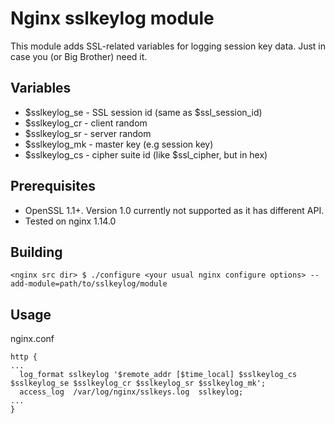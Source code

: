 # Nginx sslkeylog module

This module adds SSL-related variables for logging session key data. Just in case you (or Big Brother) need it.

## Variables

- $sslkeylog_se - SSL session id (same as $ssl_session_id)
- $sslkeylog_cr - client random
- $sslkeylog_sr - server random
- $sslkeylog_mk - master key (e.g session key)
- $sslkeylog_cs - cipher suite id (like $ssl_cipher, but in hex)

## Prerequisites
- OpenSSL 1.1+. Version 1.0 currently not supported as it has different API.
- Tested on nginx 1.14.0

## Building
`<nginx src dir> $ ./configure <your usual nginx configure options> --add-module=path/to/sslkeylog/module`

## Usage
nginx.conf
```
http {
...
  log_format sslkeylog '$remote_addr [$time_local] $sslkeylog_cs $sslkeylog_se $sslkeylog_cr $sslkeylog_sr $sslkeylog_mk';
  access_log  /var/log/nginx/sslkeys.log  sslkeylog;
...
}
```
